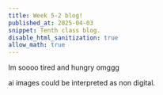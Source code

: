 ```yaml
---
title: Week 5-2 blog!
published_at: 2025-04-03
snippet: Tenth class blog. 
disable_html_sanitization: true
allow_math: true
---
```


Im soooo tired and hungry omggg

<script src="./scripts/p5.js"></script>

<canvas id="p5_sample"></canvas>

<script>
const cnv = document.getElementById ("p5_sample")
const w = cnv.parentNode.scrollWidth
const h = w * 9 / 16

    function setup() {
  createCanvas(400, 400);
  noStroke ()
}

function draw() {
  background('turquoise');

  let x_pos = 25
  while (x_pos < width) {
    // while is a lofi for loop
    // continue to loop
    fill ('hotpink')
    const y_pos = noise (frameCount / 100, x_pos) * 300
    square (x_pos, y_pos, 100)
    x_pos += 125
  }
  
  // for (let x = 0; x < width; x += 20) {
  //   for (let y = 0; y < height; y += 20) {
  //     const g = noise (x / 100, y / 100, frameCount / 100) * 255
  //     fill (g)
  //     square (x, y, 20)
  //   }
  // }
}


</script>

ai images could be interpreted as non digital. 
